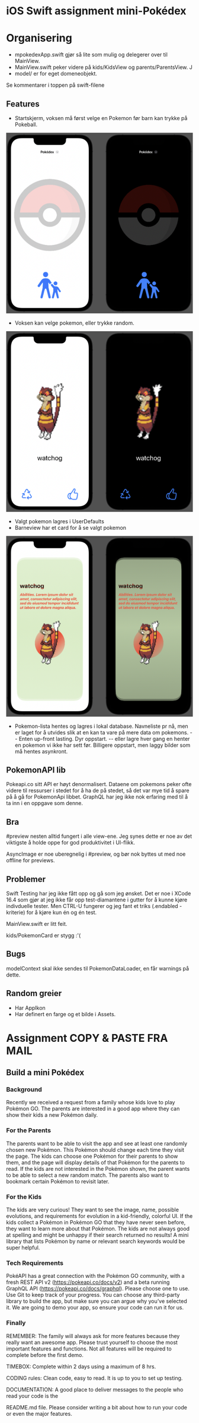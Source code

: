 # iOS Swift assignment mini-Pokédex

# Organisering

- mpokedexApp.swift gjør så lite som mulig og delegerer over til MainView.
- MainView.swift peker videre på kids/KidsView og parents/ParentsView. J
- model/ er for eget domeneobjekt. 

Se kommentarer i toppen på swift-filene

## Features
- Startskjerm, voksen må først velge en Pokemon før barn kan trykke på Pokeball.

![velger](./doc/1.png)

- Voksen kan velge pokemon, eller trykke random.

![voksen](./doc/2.png)

- Valgt pokemon lagres i UserDefaults
- Barneview har et card for å se valgt pokemon

![barn](./doc/3.png)

- Pokemon-lista hentes og lagres i lokal database. Navneliste pr nå, men er laget for å utvides slik at en kan ta vare på mere data om pokemons. 
-- Enten up-front lasting. Dyr oppstart.
-- eller lagre hver gang en henter en pokemon vi ikke har sett før. Billigere oppstart, men laggy bilder som må hentes asynkront.

## PokemonAPI lib
Pokeapi.co sitt API er høyt denormalisert. Dataene om pokemons peker ofte videre til ressurser i stedet for å ha de på stedet, så det var mye tid å spare på å gå for PokemonApi libbet. GraphQL har jeg ikke nok erfaring med til å ta inn i en oppgave som denne.

## Bra
#preview nesten alltid fungert i alle view-ene. Jeg synes dette er noe av det viktigste å holde oppe for god produktivitet i UI-flikk.

AsyncImage er noe uberegnelig i #preview, og bør nok byttes ut med noe offline for previews.

## Problemer
Swift Testing har jeg ikke fått opp og gå som jeg ønsket. Det er noe i XCode 16.4 som gjør at jeg ikke får opp test-diamantene i gutter for å kunne kjøre indivduelle tester. Men CTRL-U fungerer og jeg fant et triks (.endabled -kriterie) for å kjøre kun én og én test.

MainView.swift er litt feit.

kids/PokemonCard er stygg :'(

## Bugs
modelContext skal ikke sendes til PokemonDataLoader, en får warnings på dette.


## Random greier
- Har AppIkon
- Har definert en farge og et bilde i Assets.

# Assignment COPY & PASTE FRA MAIL

## Build a mini Pokédex

### Background
Recently we received a request from a family whose kids love to play Pokémon GO. The parents
are interested in a good app where they can show their kids a new Pokémon daily.

### For the Parents
The parents want to be able to visit the app and see at least one randomly chosen new Pokémon.
This Pokémon should change each time they visit the page. The kids can choose one Pokémon
for their parents to show them, and the page will display details of that Pokémon for the parents
to read. If the kids are not interested in the Pokémon shown, the parent wants to be able to select
a new random match. The parents also want to bookmark certain Pokémon to revisit later.

### For the Kids
The kids are very curious! They want to see the image, name, possible evolutions, and
requirements for evolution in a kid-friendly, colorful UI. If the kids collect a Pokémon in Pokémon
GO that they have never seen before, they want to learn more about that Pokémon. The kids are
not always good at spelling and might be unhappy if their search returned no results! A mini
library that lists Pokémon by name or relevant search keywords would be super helpful.

### Tech Requirements
PokéAPI has a great connection with the Pokémon GO community, with a fresh REST API v2
(https://pokeapi.co/docs/v2) and a beta running GraphQL API (https://pokeapi.co/docs/graphql).
Please choose one to use. Use Git to keep track of your progress. You can choose any third-party
library to build the app, but make sure you can argue why you’ve selected it. We are going to
demo your app, so ensure your code can run it for us.

### Finally

REMEMBER: The family will always ask for more features because they really want an awesome
app. Please trust yourself to choose the most important features and functions. Not all features
will be required to complete before the first demo.

TIMEBOX: Complete within 2 days using a maximum of 8 hrs.

CODING rules: Clean code, easy to read. It is up to you to set up testing.

DOCUMENTATION: A good place to deliver messages to the people who read your code is the

README.md file. Please consider writing a bit about how to run your code or even the major
features.
